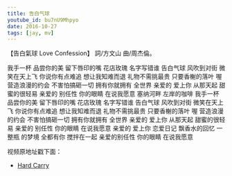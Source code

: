 ```yaml
---
title: 告白气球
youtube_id: bu7nU9Mhpyo
date: 2016-10-27
tags: [jay, mv]
---
```

【告白氣球 Love Confession】
詞/方文山 曲/周杰倫。
>
我手一杯 品尝你的美
留下唇印的嘴
花店玫瑰 名字写错谁
告白气球 风吹到对街
微笑在天上飞
你说你有点难追 想让我知难而退
礼物不需挑最贵 只要香榭的落叶
喔 营造浪漫的约会 不害怕搞砸一切
拥有你就拥有 全世界
亲爱的 爱上你 从那天起
甜蜜的很轻易
亲爱的 别任性 你的眼睛
在说我愿意
塞纳河畔 左岸的咖啡
我手一杯 品尝你的美
留下唇印的嘴
花店玫瑰 名字写错谁
告白气球 风吹到对街
微笑在天上飞
你说你有点难追 想让我知难而退
礼物不需挑最贵 只要香榭的落叶
喔 营造浪漫的约会 不害怕搞砸一切
拥有你就拥有 全世界
亲爱的 爱上你 从那天起
甜蜜的很轻易
亲爱的 别任性 你的眼睛
在说我愿意
亲爱的 爱上你 恋爱日记
飘香水的回忆
一整瓶 的梦境 全都有你
搅拌在一起
亲爱的别任性 你的眼睛
在说我愿意


视频原地址戳下面：

* [ Hard Carry](https://www.youtube.com/watch?v=O57jr1oZDIw)
